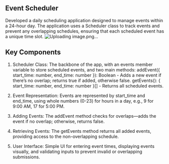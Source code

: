 ## Event Scheduler

Developed a daily scheduling application designed to manage events within a 24-hour day. The application uses a Scheduler class to track events and prevent any overlapping schedules, ensuring that each scheduled event has a unique time slot.
![Uploading image.png…]()

## Key Components

1. Scheduler Class: The backbone of the app, with an events member variable to store scheduled events, and two main methods:
addEvent({ start_time: number, end_time: number }): Boolean - Adds a new event if there’s no overlap; returns true if added, otherwise false.
getEvents(): { start_time: number, end_time: number }[] - Returns all scheduled events.

2. Event Representation: Events are represented by start_time and end_time, using whole numbers (0-23) for hours in a day, e.g., 9 for 9:00 AM, 17 for 5:00 PM.

3. Adding Events: The addEvent method checks for overlaps—adds the event if no overlap; otherwise, returns false.

4. Retrieving Events: The getEvents method returns all added events, providing access to the non-overlapping schedule.

5. User Interface: Simple UI for entering event times, displaying events visually, and validating inputs to prevent invalid or overlapping submissions.
